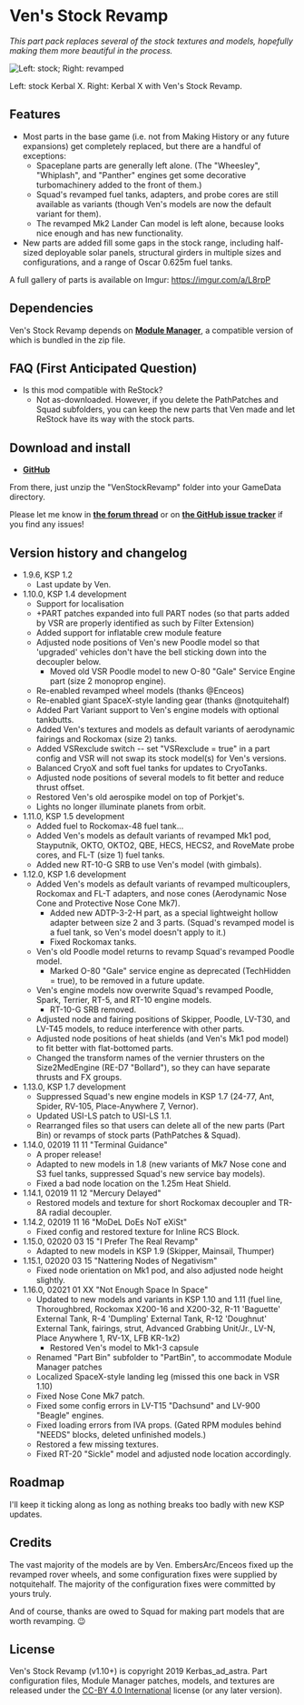 # Ven's Stock Revamp

*This part pack replaces several of the stock textures and models, hopefully making them more beautiful in the process.*

![Left: stock; Right: revamped](https://raw.githubusercontent.com/Kerbas-ad-astra/Stock-Revamp/master/comparison.png)

Left: stock Kerbal X.  Right: Kerbal X with Ven's Stock Revamp.

## Features

- Most parts in the base game (i.e. not from Making History or any future expansions) get completely replaced, but there are a handful of exceptions:
	- Spaceplane parts are generally left alone.  (The "Wheesley", "Whiplash", and "Panther" engines get some decorative turbomachinery added to the front of them.)
	- Squad's revamped fuel tanks, adapters, and probe cores are still available as variants (though Ven's models are now the default variant for them).
	- The revamped Mk2 Lander Can model is left alone, because looks nice enough and has new functionality.
- New parts are added fill some gaps in the stock range, including half-sized deployable solar panels, structural girders in multiple sizes and configurations, and a range of Oscar 0.625m fuel tanks.

A full gallery of parts is available on Imgur: https://imgur.com/a/L8rpP

## Dependencies

Ven's Stock Revamp depends on [**Module Manager**](https://forum.kerbalspaceprogram.com/index.php?/topic/50533-140-17x-module-manager-403-august-9th-2019-right-to-ludicrous-speed/&tab=comments#comment-720814), a compatible version of which is bundled in the zip file.

## FAQ (First Anticipated Question)

- Is this mod compatible with ReStock?
	- Not as-downloaded.  However, if you delete the PathPatches and Squad subfolders, you can keep the new parts that Ven made and let ReStock have its way with the stock parts.

## Download and install

- [**GitHub**](https://github.com/Kerbas-ad-astra/Stock-Revamp/releases)

From there, just unzip the "VenStockRevamp" folder into your GameData directory.

Please let me know in [**the forum thread**](https://forum.kerbalspaceprogram.com/index.php?/topic/189732-19x-vens-stock-revamp-resurrected-v1151-nattering-nodes-of-negativism-02020-mar-15/) or on [**the GitHub issue tracker**](https://github.com/Kerbas-ad-astra/Stock-Revamp/issues) if you find any issues!

## Version history and changelog

- 1.9.6, KSP 1.2
	- Last update by Ven.
- 1.10.0, KSP 1.4 development
	- Support for localisation
	- +PART patches expanded into full PART nodes (so that parts added by VSR are properly identified as such by Filter Extension)
	- Added support for inflatable crew module feature
	- Adjusted node positions of Ven's new Poodle model so that 'upgraded' vehicles don't have the bell sticking down into the decoupler below.
		- Moved old VSR Poodle model to new O-80 "Gale" Service Engine part (size 2 monoprop engine).
	- Re-enabled revamped wheel models (thanks @Enceos)
	- Re-enabled giant SpaceX-style landing gear (thanks @notquitehalf)
	- Added Part Variant support to Ven's engine models with optional tankbutts.
	- Added Ven's textures and models as default variants of aerodynamic fairings and Rockomax (size 2) tanks.
	- Added VSRexclude switch -- set "VSRexclude = true" in a part config and VSR will not swap its stock model(s) for Ven's versions.
	- Balanced CryoX and soft fuel tanks for updates to CryoTanks.
	- Adjusted node positions of several models to fit better and reduce thrust offset.
	- Restored Ven's old aerospike model on top of Porkjet's.
	- Lights no longer illuminate planets from orbit.
- 1.11.0, KSP 1.5 development
	- Added fuel to Rockomax-48 fuel tank...
	- Added Ven's models as default variants of revamped Mk1 pod, Stayputnik, OKTO, OKTO2, QBE, HECS, HECS2, and RoveMate probe cores, and FL-T (size 1) fuel tanks.
	- Added new RT-10-G SRB to use Ven's model (with gimbals).
- 1.12.0, KSP 1.6 development
	- Added Ven's models as default variants of revamped multicouplers, Rockomax and FL-T adapters, and nose cones (Aerodynamic Nose Cone and Protective Nose Cone Mk7).
		- Added new ADTP-3-2-H part, as a special lightweight hollow adapter between size 2 and 3 parts.  (Squad's revamped model is a fuel tank, so Ven's model doesn't apply to it.)
		- Fixed Rockomax tanks.
	- Ven's old Poodle model returns to revamp Squad's revamped Poodle model.
		- Marked O-80 "Gale" service engine as deprecated (TechHidden = true), to be removed in a future update.
	- Ven's engine models now overwrite Squad's revamped Poodle, Spark, Terrier, RT-5, and RT-10 engine models.
		- RT-10-G SRB removed.
	- Adjusted node and fairing positions of Skipper, Poodle, LV-T30, and LV-T45 models, to reduce interference with other parts.
	- Adjusted node positions of heat shields (and Ven's Mk1 pod model) to fit better with flat-bottomed parts.
	- Changed the transform names of the vernier thrusters on the Size2MedEngine (RE-D7 "Bollard"), so they can have separate thrusts and FX groups.
- 1.13.0, KSP 1.7 development
	- Suppressed Squad's new engine models in KSP 1.7 (24-77, Ant, Spider, RV-105, Place-Anywhere 7, Vernor).
	- Updated USI-LS patch to USI-LS 1.1.
	- Rearranged files so that users can delete all of the new parts (Part Bin) or revamps of stock parts (PathPatches & Squad).
- 1.14.0, 02019 11 11 "Terminal Guidance"
	- A proper release!
	- Adapted to new models in 1.8 (new variants of Mk7 Nose cone and S3 fuel tanks, suppressed Squad's new service bay models).
	- Fixed a bad node location on the 1.25m Heat Shield.
- 1.14.1, 02019 11 12 "Mercury Delayed"
	- Restored models and texture for short Rockomax decoupler and TR-8A radial decoupler.
- 1.14.2, 02019 11 16 "MoDeL DoEs NoT eXiSt"
	- Fixed config and restored texture for Inline RCS Block.
- 1.15.0, 02020 03 15 "I Prefer The Real Revamp"
	- Adapted to new models in KSP 1.9 (Skipper, Mainsail, Thumper)
- 1.15.1, 02020 03 15 "Nattering Nodes of Negativism"
	- Fixed node orientation on Mk1 pod, and also adjusted node height slightly.
- 1.16.0, 02021 01 XX "Not Enough Space In Space"
	- Updated to new models and variants in KSP 1.10 and 1.11 (fuel line, Thoroughbred, Rockomax X200-16 and X200-32, R-11 'Baguette' External Tank, R-4 'Dumpling' External Tank, R-12 'Doughnut' External Tank, fairings, strut, Advanced Grabbing Unit/Jr., LV-N, Place Anywhere 1, RV-1X, LFB KR-1x2)
		- Restored Ven's model to Mk1-3 capsule
	- Renamed "Part Bin" subfolder to "PartBin", to accommodate Module Manager patches
	- Localized SpaceX-style landing leg (missed this one back in VSR 1.10)
	- Fixed Nose Cone Mk7 patch.
	- Fixed some config errors in LV-T15 "Dachsund" and LV-900 "Beagle" engines.
	- Fixed loading errors from IVA props.  (Gated RPM modules behind "NEEDS" blocks, deleted unfinished models.)
	- Restored a few missing textures.
	- Fixed RT-20 "Sickle" model and adjusted node location accordingly.

## Roadmap

I'll keep it ticking along as long as nothing breaks too badly with new KSP updates.

## Credits

The vast majority of the models are by Ven.  EmbersArc/Enceos fixed up the revamped rover wheels, and some configuration fixes were supplied by notquitehalf.  The majority of the configuration fixes were committed by yours truly.

And of course, thanks are owed to Squad for making part models that are worth revamping.  :wink:

## License

Ven's Stock Revamp (v1.10+) is copyright 2019 Kerbas_ad_astra.  Part configuration files, Module Manager patches, models, and textures are released under the [CC-BY 4.0 International](https://creativecommons.org/licenses/by/4.0/legalcode) license (or any later version).